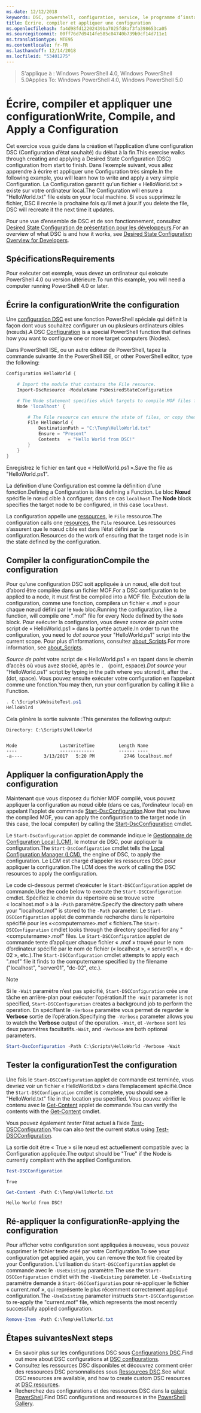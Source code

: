 ```yaml
---
ms.date: 12/12/2018
keywords: DSC, powershell, configuration, service, le programme d’installation
title: Écrire, compiler et appliquer une configuration
ms.openlocfilehash: fa4d98fd12202439ba7025fd8af3fa398653ca05
ms.sourcegitcommit: 00ff76d7d9414fe585c04740b739b9cf14d711e1
ms.translationtype: MTE95
ms.contentlocale: fr-FR
ms.lasthandoff: 12/14/2018
ms.locfileid: "53401275"
---
```

> <span data-ttu-id="dc2dc-103">S'applique à : Windows PowerShell 4.0, Windows PowerShell 5.0</span><span class="sxs-lookup"><span data-stu-id="dc2dc-103">Applies To: Windows PowerShell 4.0, Windows PowerShell 5.0</span></span>

# <a name="write-compile-and-apply-a-configuration"></a><span data-ttu-id="dc2dc-104">Écrire, compiler et appliquer une configuration</span><span class="sxs-lookup"><span data-stu-id="dc2dc-104">Write, Compile, and Apply a Configuration</span></span>

<span data-ttu-id="dc2dc-105">Cet exercice vous guide dans la création et l’application d’une configuration DSC (Configuration d’état souhaité) du début à la fin.</span><span class="sxs-lookup"><span data-stu-id="dc2dc-105">This exercise walks through creating and applying a Desired State Configuration (DSC) configuration from start to finish.</span></span>
<span data-ttu-id="dc2dc-106">Dans l’exemple suivant, vous allez apprendre à écrire et appliquer une Configuration très simple.</span><span class="sxs-lookup"><span data-stu-id="dc2dc-106">In the following example, you will learn how to write and apply a very simple Configuration.</span></span> <span data-ttu-id="dc2dc-107">La Configuration garantit qu'un fichier « HelloWorld.txt » existe sur votre ordinateur local.</span><span class="sxs-lookup"><span data-stu-id="dc2dc-107">The Configuration will ensure a "HelloWorld.txt" file exists on your local machine.</span></span> <span data-ttu-id="dc2dc-108">Si vous supprimez le fichier, DSC il recrée la prochaine fois qu’il met à jour.</span><span class="sxs-lookup"><span data-stu-id="dc2dc-108">If you delete the file, DSC will recreate it the next time it updates.</span></span>

<span data-ttu-id="dc2dc-109">Pour une vue d’ensemble de DSC et de son fonctionnement, consultez [Desired State Configuration de présentation pour les développeurs](../overview/overview.md).</span><span class="sxs-lookup"><span data-stu-id="dc2dc-109">For an overview of what DSC is and how it works, see [Desired State Configuration Overview for Developers](../overview/overview.md).</span></span>

## <a name="requirements"></a><span data-ttu-id="dc2dc-110">Spécifications</span><span class="sxs-lookup"><span data-stu-id="dc2dc-110">Requirements</span></span>

<span data-ttu-id="dc2dc-111">Pour exécuter cet exemple, vous devez un ordinateur qui exécute PowerShell 4.0 ou version ultérieure.</span><span class="sxs-lookup"><span data-stu-id="dc2dc-111">To run this example, you will need a computer running PowerShell 4.0 or later.</span></span>

## <a name="write-the-configuration"></a><span data-ttu-id="dc2dc-112">Écrire la configuration</span><span class="sxs-lookup"><span data-stu-id="dc2dc-112">Write the configuration</span></span>

<span data-ttu-id="dc2dc-113">Une [configuration DSC](configurations.md) est une fonction PowerShell spéciale qui définit la façon dont vous souhaitez configurer un ou plusieurs ordinateurs cibles (nœuds).</span><span class="sxs-lookup"><span data-stu-id="dc2dc-113">A DSC [Configuration](configurations.md) is a special PowerShell function that defines how you want to configure one or more target computers (Nodes).</span></span>

<span data-ttu-id="dc2dc-114">Dans PowerShell ISE, ou un autre éditeur de PowerShell, tapez la commande suivante :</span><span class="sxs-lookup"><span data-stu-id="dc2dc-114">In the PowerShell ISE, or other PowerShell editor, type the following:</span></span>

```powershell
Configuration HelloWorld {

    # Import the module that contains the File resource.
    Import-DscResource -ModuleName PsDesiredStateConfiguration

    # The Node statement specifies which targets to compile MOF files for, when this configuration is executed.
    Node 'localhost' {

        # The File resource can ensure the state of files, or copy them from a source to a destination with persistent updates.
        File HelloWorld {
            DestinationPath = "C:\Temp\HelloWorld.txt"
            Ensure = "Present"
            Contents   = "Hello World from DSC!"
        }
    }
}
```

<span data-ttu-id="dc2dc-115">Enregistrez le fichier en tant que « HelloWorld.ps1 ».</span><span class="sxs-lookup"><span data-stu-id="dc2dc-115">Save the file as "HelloWorld.ps1".</span></span>

<span data-ttu-id="dc2dc-116">La définition d’une Configuration est comme la définition d’une fonction.</span><span class="sxs-lookup"><span data-stu-id="dc2dc-116">Defining a Configuration is like defining a Function.</span></span> <span data-ttu-id="dc2dc-117">Le bloc **Nœud** spécifie le nœud cible à configurer, dans ce cas `localhost`.</span><span class="sxs-lookup"><span data-stu-id="dc2dc-117">The **Node** block specifies the target node to be configured, in this case `localhost`.</span></span>

<span data-ttu-id="dc2dc-118">La configuration appelle une [ressources](../resources/resources.md), le `File` ressource.</span><span class="sxs-lookup"><span data-stu-id="dc2dc-118">The configuration calls one [resources](../resources/resources.md), the `File` resource.</span></span> <span data-ttu-id="dc2dc-119">Les ressources s’assurent que le nœud cible est dans l’état défini par la configuration.</span><span class="sxs-lookup"><span data-stu-id="dc2dc-119">Resources do the work of ensuring that the target node is in the state defined by the configuration.</span></span>

## <a name="compile-the-configuration"></a><span data-ttu-id="dc2dc-120">Compiler la configuration</span><span class="sxs-lookup"><span data-stu-id="dc2dc-120">Compile the configuration</span></span>

<span data-ttu-id="dc2dc-121">Pour qu’une configuration DSC soit appliquée à un nœud, elle doit tout d’abord être compilée dans un fichier MOF.</span><span class="sxs-lookup"><span data-stu-id="dc2dc-121">For a DSC configuration to be applied to a node, it must first be compiled into a MOF file.</span></span>
<span data-ttu-id="dc2dc-122">Exécution de la configuration, comme une fonction, compilera un fichier « .mof » pour chaque nœud défini par le `Node` bloc.</span><span class="sxs-lookup"><span data-stu-id="dc2dc-122">Running the configuration, like a function, will compile one ".mof" file for every Node defined by the `Node` block.</span></span>
<span data-ttu-id="dc2dc-123">Pour exécuter la configuration, vous devez *source de point* votre script de « HelloWorld.ps1 » dans la portée actuelle.</span><span class="sxs-lookup"><span data-stu-id="dc2dc-123">In order to run the configuration, you need to *dot source* your "HelloWorld.ps1" script into the current scope.</span></span>
<span data-ttu-id="dc2dc-124">Pour plus d’informations, consultez [about_Scripts](/powershell/module/microsoft.powershell.core/about/about_scripts?view=powershell-6#script-scope-and-dot-sourcing).</span><span class="sxs-lookup"><span data-stu-id="dc2dc-124">For more information, see [about_Scripts](/powershell/module/microsoft.powershell.core/about/about_scripts?view=powershell-6#script-scope-and-dot-sourcing).</span></span>

<span data-ttu-id="dc2dc-125">*Source de point* votre script de « HelloWorld.ps1 » en tapant dans le chemin d’accès où vous avez stocké, après le `. ` (point, espace).</span><span class="sxs-lookup"><span data-stu-id="dc2dc-125">*Dot source* your "HelloWorld.ps1" script by typing in the path where you stored it, after the `. ` (dot, space).</span></span> <span data-ttu-id="dc2dc-126">Vous pouvez ensuite exécuter votre configuration en l’appelant comme une fonction.</span><span class="sxs-lookup"><span data-stu-id="dc2dc-126">You may then, run your configuration by calling it like a Function.</span></span>

```powershell
. C:\Scripts\WebsiteTest.ps1
HelloWolrd
```

<span data-ttu-id="dc2dc-127">Cela génère la sortie suivante :</span><span class="sxs-lookup"><span data-stu-id="dc2dc-127">This generates the following output:</span></span>

```output
Directory: C:\Scripts\HelloWorld


Mode                LastWriteTime         Length Name
----                -------------         ------ ----
-a----        3/13/2017   5:20 PM           2746 localhost.mof
```

## <a name="apply-the-configuration"></a><span data-ttu-id="dc2dc-128">Appliquer la configuration</span><span class="sxs-lookup"><span data-stu-id="dc2dc-128">Apply the configuration</span></span>

<span data-ttu-id="dc2dc-129">Maintenant que vous disposez du fichier MOF compilé, vous pouvez appliquer la configuration au nœud cible (dans ce cas, l’ordinateur local) en appelant l’applet de commande [Start-DscConfiguration](/powershell/module/psdesiredstateconfiguration/start-dscconfiguration).</span><span class="sxs-lookup"><span data-stu-id="dc2dc-129">Now that you have the compiled MOF, you can apply the configuration to the target node (in this case, the local computer) by calling the [Start-DscConfiguration](/powershell/module/psdesiredstateconfiguration/start-dscconfiguration) cmdlet.</span></span>

<span data-ttu-id="dc2dc-130">Le `Start-DscConfiguration` applet de commande indique le [Gestionnaire de Configuration Local (LCM)](../managing-nodes/metaConfig.md), le moteur de DSC, pour appliquer la configuration.</span><span class="sxs-lookup"><span data-stu-id="dc2dc-130">The `Start-DscConfiguration` cmdlet tells the [Local Configuration Manager (LCM)](../managing-nodes/metaConfig.md), the engine of DSC, to apply the configuration.</span></span>
<span data-ttu-id="dc2dc-131">Le LCM est chargé d’appeler les ressources DSC pour appliquer la configuration.</span><span class="sxs-lookup"><span data-stu-id="dc2dc-131">The LCM does the work of calling the DSC resources to apply the configuration.</span></span>

<span data-ttu-id="dc2dc-132">Le code ci-dessous permet d’exécuter le `Start-DSCConfiguration` applet de commande.</span><span class="sxs-lookup"><span data-stu-id="dc2dc-132">Use the code below to execute the `Start-DSCConfiguration` cmdlet.</span></span> <span data-ttu-id="dc2dc-133">Spécifiez le chemin du répertoire où se trouve votre « localhost.mof » à la `-Path` paramètre.</span><span class="sxs-lookup"><span data-stu-id="dc2dc-133">Specify the directory path where your "localhost.mof" is stored to the `-Path` parameter.</span></span> <span data-ttu-id="dc2dc-134">Le `Start-DSCConfiguration` applet de commande recherche dans le répertoire spécifié pour les «\<computername\>.mof « fichiers.</span><span class="sxs-lookup"><span data-stu-id="dc2dc-134">The `Start-DSCConfiguration` cmdlet looks through the directory specified for any "\<computername\>.mof" files.</span></span> <span data-ttu-id="dc2dc-135">Le `Start-DSCConfiguration` applet de commande tente d’appliquer chaque fichier « .mof » trouvé pour le nom d’ordinateur spécifié par le nom de fichier (« localhost », « server01 », « dc-02 », etc.).</span><span class="sxs-lookup"><span data-stu-id="dc2dc-135">The `Start-DSCConfiguration` cmdlet attempts to apply each ".mof" file it finds to the computername specified by the filename ("localhost", "server01", "dc-02", etc.).</span></span>

> [!NOTE]
> <span data-ttu-id="dc2dc-136">Si le `-Wait` paramètre n’est pas spécifié, `Start-DSCConfiguration` crée une tâche en arrière-plan pour exécuter l’opération.</span><span class="sxs-lookup"><span data-stu-id="dc2dc-136">If the `-Wait` parameter is not specified, `Start-DSCConfiguration` creates a background job to perform the operation.</span></span> <span data-ttu-id="dc2dc-137">En spécifiant le `-Verbose` paramètre vous permet de regarder le **Verbose** sortie de l’opération.</span><span class="sxs-lookup"><span data-stu-id="dc2dc-137">Specifying the `-Verbose` parameter allows you to watch the **Verbose** output of the operation.</span></span> <span data-ttu-id="dc2dc-138">`-Wait`, et `-Verbose` sont les deux paramètres facultatifs.</span><span class="sxs-lookup"><span data-stu-id="dc2dc-138">`-Wait`, and `-Verbose` are both optional parameters.</span></span>

```powershell
Start-DscConfiguration -Path C:\Scripts\HelloWorld -Verbose -Wait
```

## <a name="test-the-configuration"></a><span data-ttu-id="dc2dc-139">Tester la configuration</span><span class="sxs-lookup"><span data-stu-id="dc2dc-139">Test the configuration</span></span>

<span data-ttu-id="dc2dc-140">Une fois le `Start-DSCConfiguration` applet de commande est terminée, vous devriez voir un fichier « HelloWorld.txt » dans l’emplacement spécifié.</span><span class="sxs-lookup"><span data-stu-id="dc2dc-140">Once the `Start-DSCConfiguration` cmdlet is complete, you should see a "HelloWorld.txt" file in the location you specified.</span></span> <span data-ttu-id="dc2dc-141">Vous pouvez vérifier le contenu avec le [Get-Content](/powershell/module/microsoft.powershell.management/get-content) applet de commande.</span><span class="sxs-lookup"><span data-stu-id="dc2dc-141">You can verify the contents with the [Get-Content](/powershell/module/microsoft.powershell.management/get-content) cmdlet.</span></span>

<span data-ttu-id="dc2dc-142">Vous pouvez également *tester* l’état actuel à l’aide [Test-DSCConfiguration](/powershell/module/psdesiredstateconfiguration/Test-DSCConfiguration).</span><span class="sxs-lookup"><span data-stu-id="dc2dc-142">You can also *test* the current status using [Test-DSCConfiguration](/powershell/module/psdesiredstateconfiguration/Test-DSCConfiguration).</span></span>

<span data-ttu-id="dc2dc-143">La sortie doit être « True » si le nœud est actuellement compatible avec la Configuration appliquée.</span><span class="sxs-lookup"><span data-stu-id="dc2dc-143">The output should be "True" if the Node is currently compliant with the applied Configuration.</span></span>

```powershell
Test-DSCConfiguration
```

```output
True
```

```powershell
Get-Content -Path C:\Temp\HelloWorld.txt
```

```output
Hello World from DSC!
```

## <a name="re-applying-the-configuration"></a><span data-ttu-id="dc2dc-144">Ré-appliquer la configuration</span><span class="sxs-lookup"><span data-stu-id="dc2dc-144">Re-applying the configuration</span></span>

<span data-ttu-id="dc2dc-145">Pour afficher votre configuration sont appliquées à nouveau, vous pouvez supprimer le fichier texte créé par votre Configuration.</span><span class="sxs-lookup"><span data-stu-id="dc2dc-145">To see your configuration get applied again, you can remove the text file created by your Configuration.</span></span> <span data-ttu-id="dc2dc-146">L’utilisation du `Start-DSCConfiguration` applet de commande avec le `-UseExisting` paramètre.</span><span class="sxs-lookup"><span data-stu-id="dc2dc-146">The use the `Start-DSCConfiguration` cmdlet with the `-UseExisting` parameter.</span></span> <span data-ttu-id="dc2dc-147">Le `-UseExisting` paramètre demande à `Start-DSCConfiguration` pour ré-appliquer le fichier « current.mof », qui représente le plus récemment correctement appliqué configuration.</span><span class="sxs-lookup"><span data-stu-id="dc2dc-147">The `-UseExisting` parameter instructs `Start-DSCConfiguration` to re-apply the "current.mof" file, which represents the most recently successfully applied configuration.</span></span>

```powershell
Remove-Item -Path C:\Temp\HelloWorld.txt
```

## <a name="next-steps"></a><span data-ttu-id="dc2dc-148">Étapes suivantes</span><span class="sxs-lookup"><span data-stu-id="dc2dc-148">Next steps</span></span>

- <span data-ttu-id="dc2dc-149">En savoir plus sur les configurations DSC sous [Configurations DSC](configurations.md).</span><span class="sxs-lookup"><span data-stu-id="dc2dc-149">Find out more about DSC configurations at [DSC configurations](configurations.md).</span></span>
- <span data-ttu-id="dc2dc-150">Consultez les ressources DSC disponibles et découvrez comment créer des ressources DSC personnalisées sous [Ressources DSC](../resources/resources.md).</span><span class="sxs-lookup"><span data-stu-id="dc2dc-150">See what DSC resources are available, and how to create custom DSC resources at [DSC resources](../resources/resources.md).</span></span>
- <span data-ttu-id="dc2dc-151">Recherchez des configurations et des ressources DSC dans la [galerie PowerShell](https://www.powershellgallery.com/).</span><span class="sxs-lookup"><span data-stu-id="dc2dc-151">Find DSC configurations and resources in the [PowerShell Gallery](https://www.powershellgallery.com/).</span></span>
